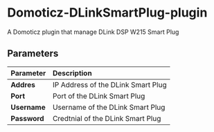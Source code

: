 # Domoticz-DLinkSmartPlug-plugin
A Domoticz plugin that manage DLink DSP W215 Smart Plug


## Parameters
| Parameter | Description |
| :--- | :--- |
| **Addres** | IP Address of the DLink Smart Plug |
| **Port** | Port of the DLink Smart Plug |
| **Username** | Username of the DLink Smart Plug |
| **Password** | Credtnial of the DLink Smart Plug |

